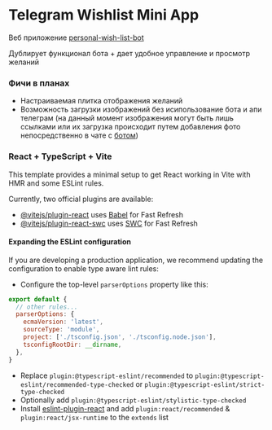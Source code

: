 # Telegram Wishlist Mini App
Веб приложение [personal-wish-list-bot](https://github.com/Fedorrychkov/personal-wish-list-bot)

Дублирует функционал бота + дает удобное управление и просмотр желаний

### Фичи в планах
- Настраиваемая плитка отображения желаний
- Возможность загрузки изображений без исипользование бота и апи телеграм (на данный момент изображения могут быть лишь ссылками или их загрузка происходит путем добавления фото непосредственно в чате с [ботом](https://t.me/personal_wish_list_bot))

### React + TypeScript + Vite

This template provides a minimal setup to get React working in Vite with HMR and some ESLint rules.

Currently, two official plugins are available:

- [@vitejs/plugin-react](https://github.com/vitejs/vite-plugin-react/blob/main/packages/plugin-react/README.md) uses [Babel](https://babeljs.io/) for Fast Refresh
- [@vitejs/plugin-react-swc](https://github.com/vitejs/vite-plugin-react-swc) uses [SWC](https://swc.rs/) for Fast Refresh

#### Expanding the ESLint configuration

If you are developing a production application, we recommend updating the configuration to enable type aware lint rules:

- Configure the top-level `parserOptions` property like this:

```js
export default {
  // other rules...
  parserOptions: {
    ecmaVersion: 'latest',
    sourceType: 'module',
    project: ['./tsconfig.json', './tsconfig.node.json'],
    tsconfigRootDir: __dirname,
  },
}
```

- Replace `plugin:@typescript-eslint/recommended` to `plugin:@typescript-eslint/recommended-type-checked` or `plugin:@typescript-eslint/strict-type-checked`
- Optionally add `plugin:@typescript-eslint/stylistic-type-checked`
- Install [eslint-plugin-react](https://github.com/jsx-eslint/eslint-plugin-react) and add `plugin:react/recommended` & `plugin:react/jsx-runtime` to the `extends` list
